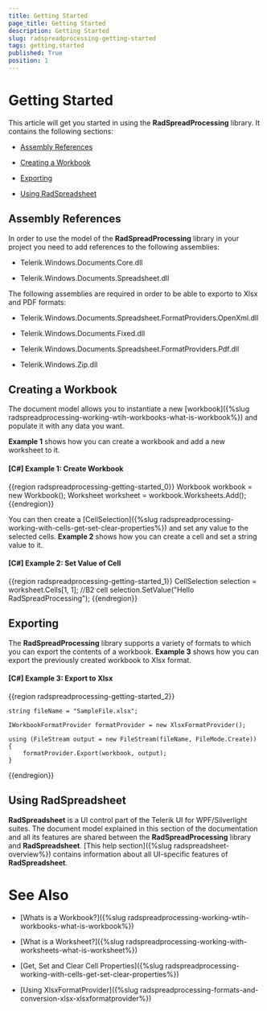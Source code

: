 ```yaml
---
title: Getting Started
page_title: Getting Started
description: Getting Started
slug: radspreadprocessing-getting-started
tags: getting,started
published: True
position: 1
---
```


# Getting Started



This article will get you started in using the __RadSpreadProcessing__ library. It contains the following sections:
      

* [Assembly References](#assembly-references)

* [Creating a Workbook](#creating-a-workbook)

* [Exporting](#exporting)

* [Using RadSpreadsheet](#using-radspreadsheet)

## Assembly References

In order to use the model of the __RadSpreadProcessing__ library in your project you need to add references to the following assemblies:
        

* Telerik.Windows.Documents.Core.dll
            

* Telerik.Windows.Documents.Spreadsheet.dll
            

The following assemblies are required in order to be able to exporto to Xlsx and PDF formats:
        

* Telerik.Windows.Documents.Spreadsheet.FormatProviders.OpenXml.dll

* Telerik.Windows.Documents.Fixed.dll            

* Telerik.Windows.Documents.Spreadsheet.FormatProviders.Pdf.dll
            

* Telerik.Windows.Zip.dll
            

## Creating a Workbook

The document model allows you to instantiate a new [workbook]({%slug radspreadprocessing-working-wtih-workbooks-what-is-workbook%}) and populate it with any data you want.
        

__Example 1__ shows how you can create a workbook and add a new worksheet to it.
        

#### __[C#] Example 1: Create Workbook__

{{region radspreadprocessing-getting-started_0}}
    Workbook workbook = new Workbook();
    Worksheet worksheet = workbook.Worksheets.Add();
	{{endregion}}



You can then create a [CellSelection]({%slug radspreadprocessing-working-with-cells-get-set-clear-properties%}) and set any value to the selected cells. __Example 2__ shows how you can create a cell and set a string value to it.
        

#### __[C#] Example 2: Set Value of Cell__

{{region radspreadprocessing-getting-started_1}}
    CellSelection selection = worksheet.Cells[1, 1]; //B2 cell
    selection.SetValue("Hello RadSpreadProcessing");
	{{endregion}}



## Exporting

The __RadSpreadProcessing__ library supports a variety of formats to which you can export the contents of a workbook. __Example 3__ shows how you can export the previously created workbook to Xlsx format.
        

#### __[C#] Example 3: Export to Xlsx__

{{region radspreadprocessing-getting-started_2}}

	string fileName = "SampleFile.xlsx";
	
	IWorkbookFormatProvider formatProvider = new XlsxFormatProvider();
	
	using (FileStream output = new FileStream(fileName, FileMode.Create))
	{
	    formatProvider.Export(workbook, output);
	}
{{endregion}}



## Using RadSpreadsheet

__RadSpreadsheet__ is a UI control part of the Telerik UI for WPF/Silverlight suites. The document model explained in this section of the documentation and all its features are shared between the __RadSpreadProcessing__ library and __RadSpreadsheet__. [This help section]({%slug radspreadsheet-overview%}) contains information about all UI-specific features of __RadSpreadsheet__.
        

# See Also

 * [Whats is a Workbook?]({%slug radspreadprocessing-working-wtih-workbooks-what-is-workbook%})

 * [What is a Worksheet?]({%slug radspreadprocessing-working-with-worksheets-what-is-worksheet%})

 * [Get, Set and Clear Cell Properties]({%slug radspreadprocessing-working-with-cells-get-set-clear-properties%})

 * [Using XlsxFormatProvider]({%slug radspreadprocessing-formats-and-conversion-xlsx-xlsxformatprovider%})
